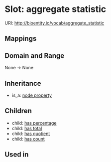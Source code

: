 # Slot: aggregate statistic




URI: http://bioentity.io/vocab/aggregate_statistic
## Mappings

## Domain and Range

None -> None
## Inheritance

 *  is_a: [node property](node_property.md)
## Children

 *  child: [has percentage](has_percentage.md)
 *  child: [has total](has_total.md)
 *  child: [has quotient](has_quotient.md)
 *  child: [has count](has_count.md)
## Used in

